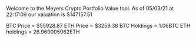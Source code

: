 Welcome to the Meyers Crypto Portfolio Value tool. 
As of 05/03/21 at 22:17:09 our valuation is $147157.51 

BTC Price = $55928.87
 ETH Price = $3259.38
BTC Holdings = 1.06BTC
 ETH holdings = 26.960005962ETH 
